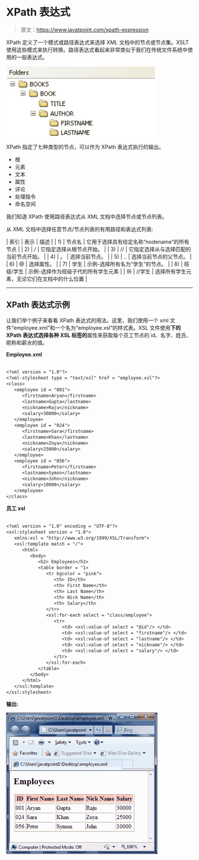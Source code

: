 # XPath 表达式

> 原文：<https://www.javatpoint.com/xpath-expression>

XPath 定义了一个模式或路径表达式来选择 XML 文档中的节点或节点集。XSLT 使用这些模式来执行转换。路径表达式看起来非常类似于我们在传统文件系统中使用的一般表达式。

![Xpath Expression 1](img/e03f0efc1a3428880a8cb522524a5227.png)

XPath 指定了七种类型的节点，可以作为 XPath 表达式执行的输出。

*   根
*   元素
*   文本
*   属性
*   评论
*   处理指令
*   命名空间

我们知道 XPath 使用路径表达式从 XML 文档中选择节点或节点列表。

从 XML 文档中选择任意节点/节点列表的有用路径和表达式列表:

| 索引 | 表示 | 描述 |
| 1) | 节点名 | 它用于选择具有给定名称“nodename”的所有节点 |
| 2) | / | 它指定选择从根节点开始。 |
| 3) | // | 它指定选择从与选择匹配的当前节点开始。 |
| 4) | 。 | 选择当前节点。 |
| 5) | .. | 选择当前节点的父节点。 |
| 6) | @ | 选择属性。 |
| 7) | 学生 | 示例-选择所有名为“学生”的节点。 |
| 8) | 班级/学生 | 示例-选择作为班级子代的所有学生元素 |
| 9) | //学生 | 选择所有学生元素，无论它们在文档中的什么位置 |

* * *

## XPath 表达式示例

让我们举个例子来看看 XPath 表达式的用法。这里，我们使用一个 xml 文件“employee.xml”和一个名为“employee.xsl”的样式表。XSL 文件使用**下的 XPath 表达式选择各种 XSL 标签的**属性来获取每个员工节点的 id、名字、姓氏、昵称和薪水的值。

**Employee.xml**

```

<?xml version = "1.0"?>
<?xml-stylesheet type = "text/xsl" href = "employee.xsl"?> 
<class> 
   <employee id = "001">
      <firstname>Aryan</firstname> 
      <lastname>Gupta</lastname> 
      <nickname>Raju</nickname> 
      <salary>30000</salary>
   </employee> 
   <employee id = "024"> 
      <firstname>Sara</firstname> 
      <lastname>Khan</lastname> 
      <nickname>Zoya</nickname> 
      <salary>25000</salary>
   </employee> 
   <employee id = "056"> 
      <firstname>Peter</firstname> 
      <lastname>Symon</lastname> 
      <nickname>John</nickname> 
      <salary>10000</salary> 
   </employee> 
</class>

```

**员工 xsl**

```

<?xml version = "1.0" encoding = "UTF-8"?> 
<xsl:stylesheet version = "1.0"> 
   xmlns:xsl = "http://www.w3.org/1999/XSL/Transform">   
   <xsl:template match = "/"> 
      <html> 
         <body> 
            <h2> Employees</h2> 
            <table border = "1> 
               <tr bgcolor = "pink"> 
                  <th> ID</th>
                  <th> First Name</th> 
                  <th> Last Name</th> 
                  <th> Nick Name</th> 
                  <th> Salary</th> 
               </tr> 
               <xsl:for-each select = "class/employee"> 
                  <tr>
                     <td> <xsl:value-of select = "@id"/> </td> 
                     <td> <xsl:value-of select = "firstname"/> </td> 
                     <td> <xsl:value-of select = "lastname"/> </td> 
                     <td> <xsl:value-of select = "nickname"/> </td> 
                     <td> <xsl:value-of select = "salary"/> </td> 
                  </tr> 
               </xsl:for-each> 
            </table> 
         </body> 
      </html> 
   </xsl:template> 
</xsl:stylesheet> 

```

**输出:**

![Xpath Expression ](img/2b1ee79f5245f4a57bc16cb86dc39497.png)